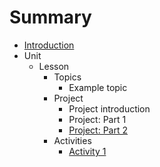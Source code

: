 # Summary

* [Introduction](README.md)
* Unit
  * Lesson
    * Topics
      * Example topic
    * Project
      * Project introduction
      * Project: Part 1
      * [Project: Part 2](project-part-2.md)
    * Activities
      * [Activity 1](activity-1.md)

